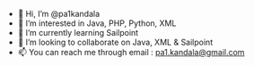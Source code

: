 - 👋 Hi, I’m @pa1kandala
- 👀 I’m interested in Java, PHP, Python, XML
- 🌱 I’m currently learning Sailpoint
- 💞️ I’m looking to collaborate on Java, XML & Sailpoint
- 📫 You can reach me through email : pa1.kandala@gmail.com

<!---
pa1kandala/pa1kandala is a ✨ special ✨ repository because its `README.md` (this file) appears on your GitHub profile.
You can click the Preview link to take a look at your changes.
--->

